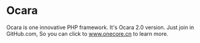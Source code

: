 # Ocara
Ocara is one innovative PHP framework.
It's Ocara 2.0 version.
Just join in GitHub.com, So you can click to www.onecore.cn to learn more.
